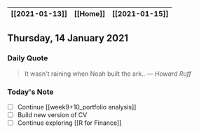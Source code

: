 | [[2021-01-13]] | [[Home]] | [[2021-01-15]] |
| :------------: | :------: | :------------: |

## Thursday, 14 January 2021

### Daily Quote
> It wasn't raining when Noah built the ark..
> &mdash; <cite>Howard Ruff</cite>

### Today's Note

- [ ] Continue [[week9+10_portfolio analysis]]
- [ ] Build new version of CV
- [ ] Continue exploring [[R for Finance]]